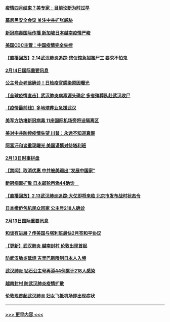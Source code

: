 #### [疫情四月结束？美专家﹕目前论断为时过早](../pages/prog202/a102777248.md?t=02150544) 
#### [慕尼黑安全会议 关注中共扩张威胁](../pages/prog202/a102777254.md?t=02150544) 
#### [新冠病毒国际传播 新加坡日本越南疫情严峻](../pages/prog202/a102777245.md?t=02150544) 
#### [美国CDC主管：中国疫情完全失控](../pages/prog202/a102777236.md?t=02150544) 
#### [【直播回放】2.14武汉肺炎追踪:殡仪馆急招搬尸工 要求不怕鬼](../pages/prog202/a102777141.md?t=02150544) 
#### [2月14日国际重要讯息](../pages/prog202/a102777073.md?t=02150544) 
#### [公主号台老翁确诊！日检疫官感染原因曝光](../pages/prog202/a102777075.md?t=02150544) 
#### [【全球疫情直击】武汉肺炎病毒源头确定 多省殡葬队赴武汉收尸](../pages/prog202/a102777026.md?t=02150544) 
#### [【疫情最前线】多地殡葬业急援武汉](../pages/prog202/a102776986.md?t=02150544) 
#### [美军方防堵新冠病毒 11座国际机场旁将设隔离区](../pages/prog202/a102776870.md?t=02150544) 
#### [美对中共防控疫情失望 川普：永远不知道真假](../pages/prog202/a102776836.md?t=02150544) 
#### [阿富汗和谈重现曙光 美国谨慎对待塔利班](../pages/prog202/a102776748.md?t=02150544) 
#### [2月13日时事拼盘](../pages/prog202/a102776689.md?t=02150544) 
#### [【禁闻】取消优惠 中共被美踢出“发展中国家”](../pages/prog202/a102776670.md?t=02150544) 
#### [新冠病毒扩散 日本邮轮再添44确诊　](../pages/prog202/a102776518.md?t=02150544) 
#### [【直播回放】2.13武汉肺炎追踪:大仗即将来临 北京市发布战时状态令](../pages/prog202/a102776399.md?t=02150544) 
#### [日本撤侨包机民众回家 公主号218人确诊](../pages/prog202/a102776346.md?t=02150544) 
#### [2月13日国际重要讯息](../pages/prog202/a102776339.md?t=02150544) 
#### [和谈有进展？传美国与塔利班最快2月签和平协议](../pages/prog202/a102776291.md?t=02150544) 
#### [【更新】武汉肺炎 越南封村 伦敦出现首起](../pages/prog202/a102770740.md?t=02150544) 
#### [防武汉肺炎延烧 吉里巴斯限制日本人入境](../pages/prog202/a102776276.md?t=02150544) 
#### [武汉肺炎 钻石公主号再添44例累计218人感染](../pages/prog202/a102776089.md?t=02150544) 
#### [越南封村 防武汉肺炎疫情扩散](../pages/prog202/a102776214.md?t=02150544) 
#### [伦敦现首起武汉肺炎 妇女飞抵机场即出现症状](../pages/prog202/a102776031.md?t=02150544) 

----
#### [ >>> 更早内容 <<< ](../indexes/prog202-earlier.md)
